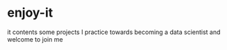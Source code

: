 # enjoy-it
it contents some projects I practice towards becoming a data scientist and welcome to join me
